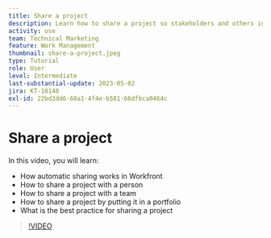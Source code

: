 ```yaml
---
title: Share a project
description: Learn how to share a project so stakeholders and others interested in the project can have visibility into the work being done using [!DNL  Workfront].
activity: use
team: Technical Marketing
feature: Work Management
thumbnail: share-a-project.jpeg
type: Tutorial
role: User
level: Intermediate
last-substantial-update: 2023-05-02
jira: KT-10148
exl-id: 22bd2dd6-68a1-4f4e-b581-66dfbca0464c
---
```

# Share a project

In this video, you will learn:

* How automatic sharing works in Workfront
* How to share a project with a person
* How to share a project with a team
* How to share a project by putting it in a portfolio
* What is the best practice for sharing a project

>[!VIDEO](https://video.tv.adobe.com/v/3418904/?quality=12&learn=on)

